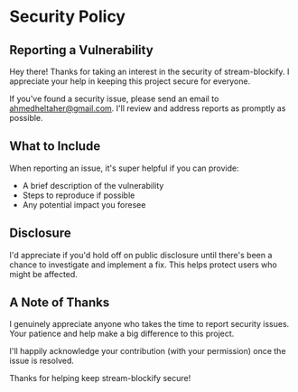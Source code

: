 # Security Policy

## Reporting a Vulnerability

Hey there! Thanks for taking an interest in the security of stream-blockify. I appreciate your help in keeping this project secure for everyone.

If you've found a security issue, please send an email to <ahmedheltaher@gmail.com>. I'll review and address reports as promptly as possible.

## What to Include

When reporting an issue, it's super helpful if you can provide:

- A brief description of the vulnerability
- Steps to reproduce if possible
- Any potential impact you foresee

## Disclosure

I'd appreciate if you'd hold off on public disclosure until there's been a chance to investigate and implement a fix. This helps protect users who might be affected.

## A Note of Thanks

I genuinely appreciate anyone who takes the time to report security issues. Your patience and help make a big difference to this project.

I'll happily acknowledge your contribution (with your permission) once the issue is resolved.

Thanks for helping keep stream-blockify secure!
